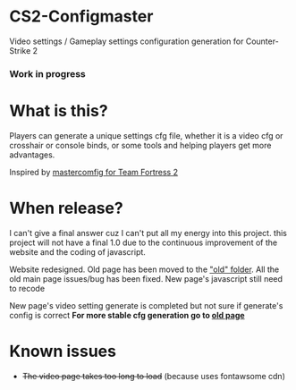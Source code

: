 # CS2-Configmaster
Video settings / Gameplay settings configuration generation for Counter-Strike 2

### Work in progress  

# What is this?

Players can generate a unique settings cfg file, whether it is a video cfg or crosshair or console binds, or some tools and helping players get more advantages.

Inspired by [mastercomfig for Team Fortress 2](https://comfig.app/)

# When release?
I can't give a final answer cuz I can't put all my energy into this project. this project will not have a final 1.0 due to the continuous improvement of the website and the coding of javascript.

Website redesigned. Old page has been moved to the ["old" folder](./old/).
All the old main page issues/bug has been fixed. New page's javascript still need to recode

New page's video setting generate is completed but not sure if generate's config is correct
**For more stable cfg generation go to [old page](./old/main.html)**

# Known issues
- ~~The video page takes too long to load~~  (because uses fontawsome cdn)